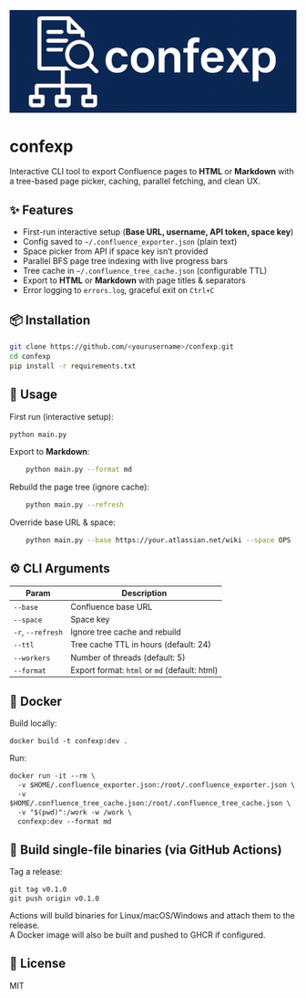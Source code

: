 ![confexp social preview](docs/social_preview.png)
# confexp

Interactive CLI tool to export Confluence pages to **HTML** or **Markdown** with a tree-based page picker, caching, parallel fetching, and clean UX.

## ✨ Features
- First-run interactive setup (**Base URL, username, API token, space key**)
- Config saved to `~/.confluence_exporter.json` (plain text)
- Space picker from API if space key isn’t provided
- Parallel BFS page tree indexing with live progress bars
- Tree cache in `~/.confluence_tree_cache.json` (configurable TTL)
- Export to **HTML** or **Markdown** with page titles & separators
- Error logging to `errors.log`, graceful exit on `Ctrl+C`
  

## 📦 Installation
```bash
git clone https://github.com/<yourusername>/confexp.git
cd confexp
pip install -r requirements.txt
```
## 🚀 Usage

First run (interactive setup):
```bash
python main.py
```

Export to **Markdown**:
```bash
    python main.py --format md
```
Rebuild the page tree (ignore cache):
```bash
    python main.py --refresh
```
Override base URL & space:
```bash
    python main.py --base https://your.atlassian.net/wiki --space OPS
```
## ⚙ CLI Arguments

| Param            | Description                                   |
|------------------|-----------------------------------------------|
| `--base`         | Confluence base URL                           |
| `--space`        | Space key                                     |
| `-r`, `--refresh`| Ignore tree cache and rebuild                 |
| `--ttl`          | Tree cache TTL in hours (default: 24)         |
| `--workers`      | Number of threads (default: 5)                |
| `--format`       | Export format: `html` or `md` (default: html) |

## 🐳 Docker

Build locally:

    docker build -t confexp:dev .

Run:

    docker run -it --rm \
      -v $HOME/.confluence_exporter.json:/root/.confluence_exporter.json \
      -v $HOME/.confluence_tree_cache.json:/root/.confluence_tree_cache.json \
      -v "$(pwd)":/work -w /work \
      confexp:dev --format md

## 🔧 Build single-file binaries (via GitHub Actions)

Tag a release:

    git tag v0.1.0
    git push origin v0.1.0

Actions will build binaries for Linux/macOS/Windows and attach them to the release.  
A Docker image will also be built and pushed to GHCR if configured.

## 📝 License
MIT
